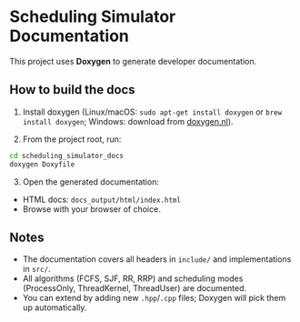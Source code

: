 # Scheduling Simulator Documentation

This project uses **Doxygen** to generate developer documentation.

## How to build the docs

1. Install doxygen (Linux/macOS: `sudo apt-get install doxygen` or `brew install doxygen`; Windows: download from [doxygen.nl](https://www.doxygen.nl/)).

2. From the project root, run:

```bash
cd scheduling_simulator_docs
doxygen Doxyfile
```

3. Open the generated documentation:

- HTML docs: `docs_output/html/index.html`
- Browse with your browser of choice.

## Notes

- The documentation covers all headers in `include/` and implementations in `src/`.
- All algorithms (FCFS, SJF, RR, RRP) and scheduling modes (ProcessOnly, ThreadKernel, ThreadUser) are documented.
- You can extend by adding new `.hpp`/`.cpp` files; Doxygen will pick them up automatically.
